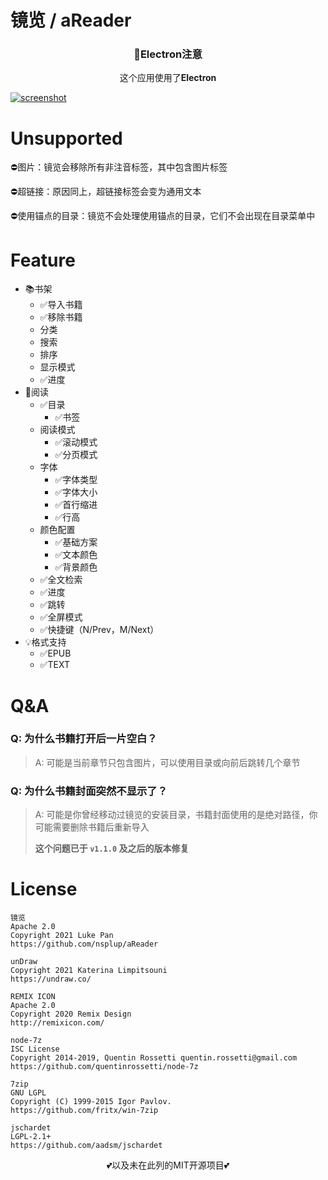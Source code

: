 # 镜览 / aReader

<h3 align="center">🚸Electron注意</h3>

<p align="center">这个应用使用了<b>Electron</b></p>

[![screenshot](https://z3.ax1x.com/2021/07/18/W8K94f.png)](https://imgtu.com/i/W8K94f)

# Unsupported

⛔图片：镜览会移除所有非注音标签，其中包含图片标签

⛔超链接：原因同上，超链接标签会变为通用文本

⛔使用锚点的目录：镜览不会处理使用锚点的目录，它们不会出现在目录菜单中

# Feature

- 📚书架
  - ✅导入书籍
  - ✅移除书籍
  - 分类
  - 搜索
  - 排序
  - 显示模式
  - ✅进度
- 📖阅读
  - ✅目录
    - ✅书签
  - 阅读模式
    - ✅滚动模式
    - ✅分页模式
  - 字体
    - ✅字体类型
    - ✅字体大小
    - ✅首行缩进
    - ✅行高
  - 颜色配置
    - ✅基础方案
    - ✅文本颜色
    - ✅背景颜色
  - ✅全文检索
  - ✅进度
  - ✅跳转
  - ✅全屏模式
  - ✅快捷键（N/Prev，M/Next）
- 💡格式支持
  - ✅EPUB
  - ✅TEXT

# Q&A

### Q: 为什么书籍打开后一片空白？

> A: 可能是当前章节只包含图片，可以使用目录或向前后跳转几个章节

### Q: 为什么书籍封面突然不显示了？

> A: 可能是你曾经移动过镜览的安装目录，书籍封面使用的是绝对路径，你可能需要删除书籍后重新导入
>
> **这个问题已于  `v1.1.0` 及之后的版本修复**

# License
```
镜览
Apache 2.0
Copyright 2021 Luke Pan
https://github.com/nsplup/aReader

unDraw
Copyright 2021 Katerina Limpitsouni
https://undraw.co/

REMIX ICON
Apache 2.0
Copyright 2020 Remix Design
http://remixicon.com/

node-7z
ISC License
Copyright 2014-2019, Quentin Rossetti quentin.rossetti@gmail.com
https://github.com/quentinrossetti/node-7z

7zip
GNU LGPL
Copyright (C) 1999-2015 Igor Pavlov.
https://github.com/fritx/win-7zip

jschardet
LGPL-2.1+
https://github.com/aadsm/jschardet
```
<p align="center">💕以及未在此列的MIT开源项目💕</p>
